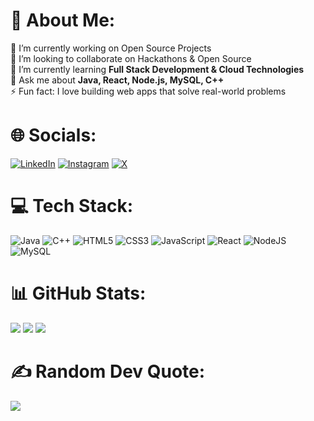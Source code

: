 # 💫 About Me:
🔭 I’m currently working on Open Source Projects  
👯 I’m looking to collaborate on Hackathons & Open Source  
🌱 I’m currently learning **Full Stack Development & Cloud Technologies**  
💬 Ask me about **Java, React, Node.js, MySQL, C++**  
⚡ Fun fact: I love building web apps that solve real-world problems  

# 🌐 Socials:
[![LinkedIn](https://img.shields.io/badge/LinkedIn-blue?logo=linkedin&logoColor=white)](https://www.linkedin.com/in/kishan-jaiswal-b89369249?utm_source=share&utm_campaign=share_via&utm_content=profile&utm_medium=android_app)
[![Instagram](https://img.shields.io/badge/Instagram-E4405F?logo=instagram&logoColor=white)](https://instagram.com/kishan_jaiswal1515)
[![X](https://img.shields.io/badge/X-000000?logo=x&logoColor=white)](https://x.com/kishanj29643111?t=3yVZL4Zqx0EJWKupT16k3A&s=09)

# 💻 Tech Stack:
![Java](https://img.shields.io/badge/Java-007396?style=flat&logo=java&logoColor=white)
![C++](https://img.shields.io/badge/C++-00599C?style=flat&logo=c%2B%2B&logoColor=white)
![HTML5](https://img.shields.io/badge/HTML5-E34F26?style=flat&logo=html5&logoColor=white)
![CSS3](https://img.shields.io/badge/CSS3-1572B6?style=flat&logo=css3&logoColor=white)
![JavaScript](https://img.shields.io/badge/JavaScript-F7DF1E?style=flat&logo=javascript&logoColor=black)
![React](https://img.shields.io/badge/React-20232A?style=flat&logo=react&logoColor=61DAFB)
![NodeJS](https://img.shields.io/badge/Node.js-43853D?style=flat&logo=node-dot-js&logoColor=white)
![MySQL](https://img.shields.io/badge/MySQL-00000F?style=flat&logo=mysql&logoColor=white)

# 📊 GitHub Stats:
![](https://github-readme-stats.vercel.app/api?username=kishanjaiswal1515&theme=default&hide_border=false&include_all_commits=true&count_private=true)
![](https://github-readme-streak-stats.herokuapp.com/?user=kishanjaiswal1515&theme=default&hide_border=false)
![](https://github-readme-stats.vercel.app/api/top-langs/?username=kishanjaiswal1515&theme=default&hide_border=false&layout=compact)

# ✍️ Random Dev Quote:
![](https://quotes-github-readme.vercel.app/api?type=horizontal&theme=light)
